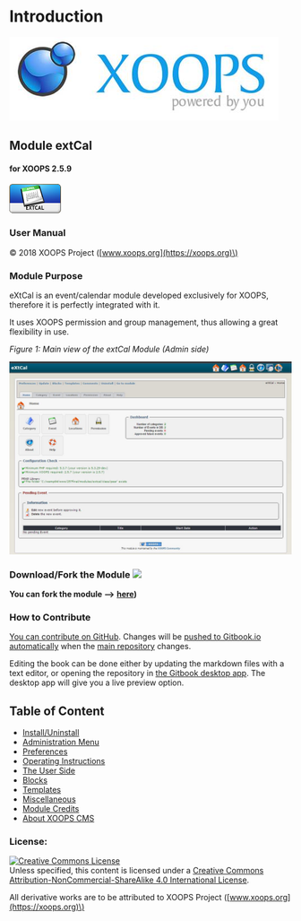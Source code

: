 # Introduction

![logoXoops.jpg](.gitbook/assets/logoxoops%20%281%29.jpg)

## Module extCal

#### for XOOPS 2.5.9

![logoModule.png](.gitbook/assets/logomodule.png)

### User Manual

© 2018 XOOPS Project \([www.xoops.org](https://xoops.org)\)

### Module Purpose

eXtCal is an event/calendar module developed exclusively for XOOPS, therefore it is perfectly integrated with it.

It uses XOOPS permission and group management, thus allowing a great flexibility in use.

 _Figure 1: Main view of the extCal Module \(Admin side\)_

![](.gitbook/assets/image001.jpg)

### Download/Fork the Module ![](https://xoops.org/images/forkit.png)

**You can fork the module --&gt;** [**here**](https://github.com/XoopsModules25x/extcal)**\)**

### How to Contribute

[You can contribute on GitHub](https://github.com/XoopsDocs/extcal-tutorial). Changes will be [pushed to Gitbook.io automatically](https://www.gitbook.com/book/xoops/extcal-tutorial/activity) when the [main repository](https://github.com/XoopsDocs/extcal-tutorial) changes.

Editing the book can be done either by updating the markdown files with a text editor, or opening the repository in [the Gitbook desktop app](https://github.com/GitbookIO/editor/blob/master/README.md). The desktop app will give you a live preview option.

## Table of Content

* [Install/Uninstall](install-uninstall.md)
* [Administration Menu](administration-menu.md)
* [Preferences](preferences.md)
* [Operating Instructions](operating-instructions.md)
* [The User Side](the-user-side.md)
* [Blocks](blocks.md)
* [Templates](templates.md)
* [Miscellaneous](other.md) 
* [Module Credits](module-credits.md)
* [About XOOPS CMS](about-xoops-cms.md)

### License:

[![Creative Commons License](https://i.creativecommons.org/l/by-nc-sa/4.0/88x31.png)](http://creativecommons.org/licenses/by-nc-sa/4.0/)  
Unless specified, this content is licensed under a [Creative Commons Attribution-NonCommercial-ShareAlike 4.0 International License](http://creativecommons.org/licenses/by-nc-sa/4.0/).

All derivative works are to be attributed to XOOPS Project \([www.xoops.org](https://xoops.org)\)


